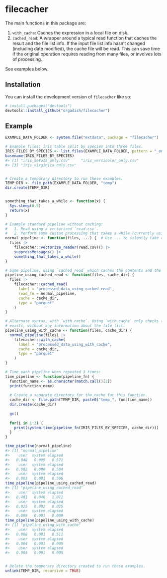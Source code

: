 
<!-- README.md is generated from README.Rmd. Please edit that file -->

# filecacher

<!-- badges: start -->
<!-- badges: end -->

The main functions in this package are:

1.  `with_cache`: Caches the expression in a local file on disk.
2.  `cached_read`: A wrapper around a typical read function that caches
    the result and the file list info. If the input file list info
    hasn’t changed (including date modified), the cache file will be
    read. This can save time if the original operation requires reading
    from many files, or involves lots of processing.

See examples below.

## Installation

You can install the development version of `filecacher` like so:

``` r
# install.packages("devtools")
devtools::install_github("orgadish/filecacher")
```

## Example

``` r
EXAMPLE_DATA_FOLDER <- system.file("extdata", package = "filecacher")

# Example files: iris table split by species into three files.
IRIS_FILES_BY_SPECIES <- list.files(EXAMPLE_DATA_FOLDER, pattern = "_only[.]csv$", full.names = TRUE)
basename(IRIS_FILES_BY_SPECIES)
#> [1] "iris_setosa_only.csv"     "iris_versicolor_only.csv"
#> [3] "iris_virginica_only.csv"


# Create a temporary directory to run these examples.
TEMP_DIR <- file.path(EXAMPLE_DATA_FOLDER, "temp")
dir.create(TEMP_DIR)


something_that_takes_a_while <- function(x) {
  Sys.sleep(0.5)
  return(x)
}

# Example standard pipeline without caching: 
#   1. Read using a vectorized `read.csv`.
#   2. Perform some custom processing that takes a while (currently using sleep as an example).
normal_pipeline <- function(files, ...) {  # Use ... to silently take cache_dir below.
  files |> 
    filecacher::vectorize_reader(read.csv)() |> 
    suppressMessages() |>
    something_that_takes_a_while()
}

# Same pipeline, using `cached_read` which caches the contents and the file info for checking later:
pipeline_using_cached_read <- function(files, cache_dir) {
  files |> 
    filecacher::cached_read(
      label = "processed_data_using_cached_read",
      read_fn = normal_pipeline, 
      cache = cache_dir,
      type = "parquet"
    )
}

# Alternate syntax, with `with_cache`. Using `with_cache` only checks that the cache file
# exists, without any information about the file list.
pipeline_using_with_cache <- function(files, cache_dir) {
  normal_pipeline(files) |> 
    filecacher::with_cache(
      label = "processed_data_using_with_cache",
      cache = cache_dir,
      type = "parquet"
    )
}

# Time each pipeline when repeated 3 times:
time_pipeline <- function(pipeline_fn) {
  function_name <- as.character(match.call()[2])
  print(function_name)
  
  # Create a separate directory for the cache for this function.
  cache_dir <- file.path(TEMP_DIR, paste0("temp_", function_name))
  dir.create(cache_dir)
  
  gc()
  
  for(i in 1:3) {
    print(system.time(pipeline_fn(IRIS_FILES_BY_SPECIES, cache_dir)))
  }
}

time_pipeline(normal_pipeline)
#> [1] "normal_pipeline"
#>    user  system elapsed 
#>   0.048   0.009   0.571 
#>    user  system elapsed 
#>   0.002   0.000   0.504 
#>    user  system elapsed 
#>   0.003   0.001   0.506
time_pipeline(pipeline_using_cached_read)
#> [1] "pipeline_using_cached_read"
#>    user  system elapsed 
#>   0.481   0.046   1.072 
#>    user  system elapsed 
#>   0.025   0.002   0.025 
#>    user  system elapsed 
#>   0.009   0.001   0.009
time_pipeline(pipeline_using_with_cache)
#> [1] "pipeline_using_with_cache"
#>    user  system elapsed 
#>   0.008   0.001   0.511 
#>    user  system elapsed 
#>   0.004   0.001   0.005 
#>    user  system elapsed 
#>   0.005   0.001   0.005


# Delete the temporary directory created to run these examples.
unlink(TEMP_DIR, recursive = TRUE)
  
```
